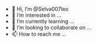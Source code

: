 - 👋 Hi, I’m @Selva007leo
- 👀 I’m interested in ...
- 🌱 I’m currently learning ...
- 💞️ I’m looking to collaborate on ...
- 📫 How to reach me ...

<!---
Selva007leo/Selva007leo is a ✨ special ✨ repository because its `README.md` (this file) appears on your GitHub profile.
You can click the Preview link to take a look at your changes.
--->
